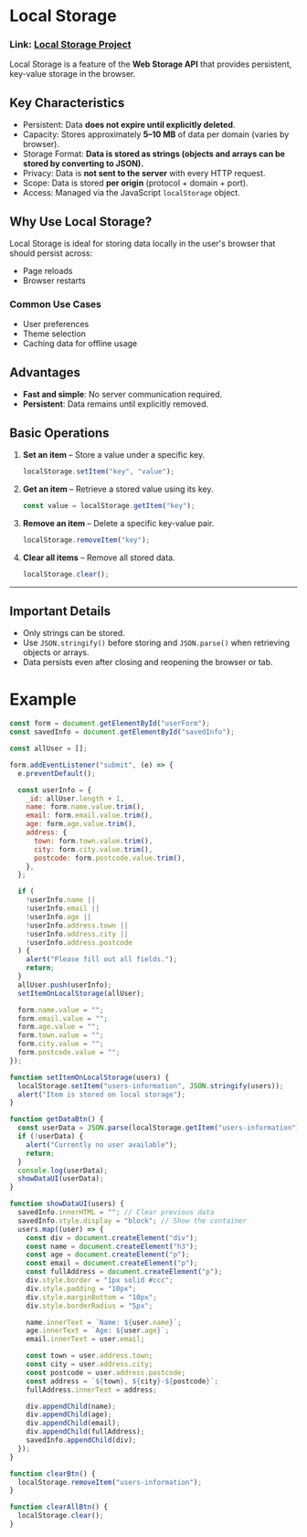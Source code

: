 # Local Storage

### Link: [Local Storage Project](https://local-storage-000.netlify.app/)

Local Storage is a feature of the **Web Storage API** that provides persistent, key-value storage in the browser.

## Key Characteristics

- Persistent: Data **does not expire until explicitly deleted**.
- Capacity: Stores approximately **5–10 MB** of data per domain (varies by browser).
- Storage Format: **Data is stored as strings (objects and arrays can be stored by converting to JSON).**
- Privacy: Data is **not sent to the server** with every HTTP request.
- Scope: Data is stored **per origin** (protocol + domain + port).
- Access: Managed via the JavaScript `localStorage` object.

## Why Use Local Storage?

Local Storage is ideal for storing data locally in the user's browser that should persist across:

- Page reloads
- Browser restarts

### Common Use Cases

- User preferences
- Theme selection
- Caching data for offline usage

## Advantages

- **Fast and simple**: No server communication required.
- **Persistent**: Data remains until explicitly removed.

## Basic Operations

1. **Set an item** – Store a value under a specific key.

   ```js
   localStorage.setItem("key", "value");
   ```

2. **Get an item** – Retrieve a stored value using its key.

   ```js
   const value = localStorage.getItem("key");
   ```

3. **Remove an item** – Delete a specific key-value pair.

   ```js
   localStorage.removeItem("key");
   ```

4. **Clear all items** – Remove all stored data.

   ```js
   localStorage.clear();
   ```

---

## Important Details

- Only strings can be stored.
- Use `JSON.stringify()` before storing and `JSON.parse()` when retrieving objects or arrays.
- Data persists even after closing and reopening the browser or tab.

# Example

```js
const form = document.getElementById("userForm");
const savedInfo = document.getElementById("savedInfo");

const allUser = [];

form.addEventListener("submit", (e) => {
  e.preventDefault();

  const userInfo = {
    _id: allUser.length + 1,
    name: form.name.value.trim(),
    email: form.email.value.trim(),
    age: form.age.value.trim(),
    address: {
      town: form.town.value.trim(),
      city: form.city.value.trim(),
      postcode: form.postcode.value.trim(),
    },
  };

  if (
    !userInfo.name ||
    !userInfo.email ||
    !userInfo.age ||
    !userInfo.address.town ||
    !userInfo.address.city ||
    !userInfo.address.postcode
  ) {
    alert("Please fill out all fields.");
    return;
  }
  allUser.push(userInfo);
  setItemOnLocalStorage(allUser);

  form.name.value = "";
  form.email.value = "";
  form.age.value = "";
  form.town.value = "";
  form.city.value = "";
  form.postcode.value = "";
});

function setItemOnLocalStorage(users) {
  localStorage.setItem("users-information", JSON.stringify(users));
  alert("Item is stored on local storage");
}

function getDataBtn() {
  const userData = JSON.parse(localStorage.getItem("users-information"));
  if (!userData) {
    alert("Currently no user available");
    return;
  }
  console.log(userData);
  showDataUI(userData);
}

function showDataUI(users) {
  savedInfo.innerHTML = ""; // Clear previous data
  savedInfo.style.display = "block"; // Show the container
  users.map((user) => {
    const div = document.createElement("div");
    const name = document.createElement("h3");
    const age = document.createElement("p");
    const email = document.createElement("p");
    const fullAddress = document.createElement("p");
    div.style.border = "1px solid #ccc";
    div.style.padding = "10px";
    div.style.marginBottom = "10px";
    div.style.borderRadius = "5px";

    name.innerText = `Name: ${user.name}`;
    age.innerText = `Age: ${user.age}`;
    email.innerText = user.email;

    const town = user.address.town;
    const city = user.address.city;
    const postcode = user.address.postcode;
    const address = `${town}, ${city}-${postcode}`;
    fullAddress.innerText = address;

    div.appendChild(name);
    div.appendChild(age);
    div.appendChild(email);
    div.appendChild(fullAddress);
    savedInfo.appendChild(div);
  });
}

function clearBtn() {
  localStorage.removeItem("users-information");
}

function clearAllBtn() {
  localStorage.clear();
}
```
